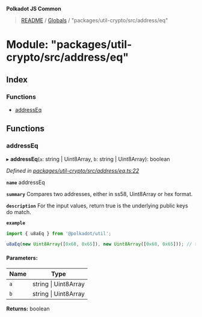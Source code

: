 **Polkadot JS Common**

> [README](../README.md) / [Globals](../globals.md) / "packages/util-crypto/src/address/eq"

# Module: "packages/util-crypto/src/address/eq"

## Index

### Functions

* [addressEq](_packages_util_crypto_src_address_eq_.md#addresseq)

## Functions

### addressEq

▸ **addressEq**(`a`: string \| Uint8Array, `b`: string \| Uint8Array): boolean

*Defined in [packages/util-crypto/src/address/eq.ts:22](https://github.com/polkadot-js/common/blob/ce964d2f/packages/util-crypto/src/address/eq.ts#L22)*

**`name`** addressEq

**`summary`** Compares two addresses, either in ss58, Uint8Array or hex format.

**`description`** 
For the input values, return true is the underlying public keys do match.

**`example`** 
<BR>

```javascript
import { u8aEq } from '@polkadot/util';

u8aEq(new Uint8Array([0x68, 0x65]), new Uint8Array([0x68, 0x65])); // true
```

#### Parameters:

Name | Type |
------ | ------ |
`a` | string \| Uint8Array |
`b` | string \| Uint8Array |

**Returns:** boolean
